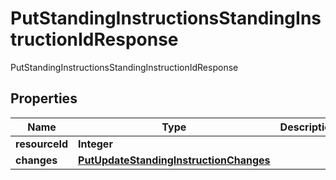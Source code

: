 

# PutStandingInstructionsStandingInstructionIdResponse

PutStandingInstructionsStandingInstructionIdResponse
## Properties

Name | Type | Description | Notes
------------ | ------------- | ------------- | -------------
**resourceId** | **Integer** |  |  [optional]
**changes** | [**PutUpdateStandingInstructionChanges**](PutUpdateStandingInstructionChanges.md) |  |  [optional]



